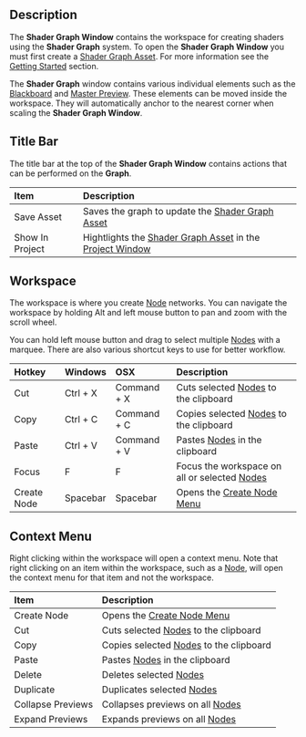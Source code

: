 ## Description

The **Shader Graph Window** contains the workspace for creating shaders using the **Shader Graph** system. To open the **Shader Graph Window** you must first create a [Shader Graph Asset](https://github.com/Unity-Technologies/ShaderGraph/wiki/Home). For more information see the [Getting Started](https://github.com/Unity-Technologies/ShaderGraph/wiki/Getting-Started) section.

The **Shader Graph** window contains various individual elements such as the [Blackboard](https://github.com/Unity-Technologies/ShaderGraph/wiki/Blackboard) and [Master Preview](https://github.com/Unity-Technologies/ShaderGraph/wiki/Master-Preview). These elements can be moved inside the workspace. They will automatically anchor to the nearest corner when scaling the **Shader Graph Window**.

## Title Bar

The title bar at the top of the **Shader Graph Window** contains actions that can be performed on the **Graph**.

| Item        | Description |
|:------------|:------------|
| Save Asset | Saves the graph to update the [Shader Graph Asset](https://github.com/Unity-Technologies/ShaderGraph/wiki/Home) |
| Show In Project | Hightlights the [Shader Graph Asset](https://github.com/Unity-Technologies/ShaderGraph/wiki/Home) in the [Project Window](https://docs.unity3d.com/Manual/ProjectView.html) |

## Workspace

The workspace is where you create [Node](https://github.com/Unity-Technologies/ShaderGraph/wiki/Node) networks. 
You can navigate the workspace by holding Alt and left mouse button to pan and zoom with the scroll wheel.

You can hold left mouse button and drag to select multiple [Nodes](https://github.com/Unity-Technologies/ShaderGraph/wiki/Node) with a marquee. There are also various shortcut keys to use for better workflow.

| Hotkey      | Windows     | OSX         | Description |
|:------------|:------------|:------------|:------------|
| Cut | Ctrl + X | Command + X | Cuts selected [Nodes](https://github.com/Unity-Technologies/ShaderGraph/wiki/Node) to the clipboard
| Copy | Ctrl + C | Command + C | Copies selected [Nodes](https://github.com/Unity-Technologies/ShaderGraph/wiki/Node) to the clipboard
| Paste | Ctrl + V | Command + V | Pastes [Nodes](https://github.com/Unity-Technologies/ShaderGraph/wiki/Node) in the clipboard
| Focus | F | F | Focus the workspace on all or selected [Nodes](https://github.com/Unity-Technologies/ShaderGraph/wiki/Node)
| Create Node | Spacebar | Spacebar | Opens the [Create Node Menu](https://github.com/Unity-Technologies/ShaderGraph/wiki/Create-Node-Menu)

## Context Menu

Right clicking within the workspace will open a context menu. Note that right clicking on an item within the workspace, such as a [Node](https://github.com/Unity-Technologies/ShaderGraph/wiki/Node), will open the context menu for that item and not the workspace.

| Item        | Description |
|:------------|:------------|
| Create Node | Opens the [Create Node Menu](https://github.com/Unity-Technologies/ShaderGraph/wiki/Create-Node-Menu) |
| Cut | Cuts selected [Nodes](https://github.com/Unity-Technologies/ShaderGraph/wiki/Node) to the clipboard |
| Copy | Copies selected [Nodes](https://github.com/Unity-Technologies/ShaderGraph/wiki/Node) to the clipboard |
| Paste | Pastes [Nodes](https://github.com/Unity-Technologies/ShaderGraph/wiki/Node) in the clipboard |
| Delete | Deletes selected [Nodes](https://github.com/Unity-Technologies/ShaderGraph/wiki/Node) |
| Duplicate | Duplicates selected [Nodes](https://github.com/Unity-Technologies/ShaderGraph/wiki/Node) |
| Collapse Previews | Collapses previews on all [Nodes](https://github.com/Unity-Technologies/ShaderGraph/wiki/Node) |
| Expand Previews | Expands previews on all [Nodes](https://github.com/Unity-Technologies/ShaderGraph/wiki/Node) |